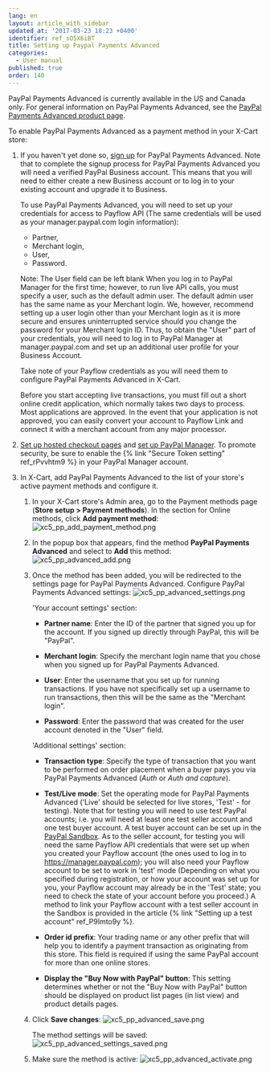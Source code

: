 ```yaml
---
lang: en
layout: article_with_sidebar
updated_at: '2017-03-23 18:23 +0400'
identifier: ref_sO5X6iBT
title: Setting up Paypal Payments Advanced
categories:
  - User manual
published: true
order: 140
---
```

PayPal Payments Advanced is currently available in the US and Canada only. For general information on PayPal Payments Advanced, see the [PayPal Payments Advanced product page](https://developer.paypal.com/docs/classic/products/paypal-payments-advanced/ "Paypal Payments Advanced product page").

To enable PayPal Payments Advanced as a payment method in your X-Cart store:

1.  If you haven't yet done so, [sign up](https://www.paypal.com/webapps/mpp/referral/paypal-payments-advanced?partner_id=XCART5_Cart "Sign up for PayPal Payments Advanced") for PayPal Payments Advanced. Note that to complete the signup process for PayPal Payments Advanced you will need a verified PayPal Business account. This means that you will need to either create a new Business account or to log in to your existing account and upgrade it to Business.
     
    To use PayPal Payments Advanced, you will need to set up your credentials for access to Payflow API (The same credentials will be used as your manager.paypal.com login information):

    *  Partner,
    *  Merchant login,
    *  User,
    *  Password.
    
    Note: The User field can be left blank When you log in to PayPal Manager for the first time; however, to run live API calls, you must specify a user, such as the default admin user. The default admin user has the same name as your Merchant login. We, however, recommend setting up a user login other than your Merchant login as it is more secure and ensures uninterrupted service should you change the password for your Merchant login ID. Thus, to obtain the "User" part of your credentials, you will need to log in to PayPal Manager at manager.paypal.com and set up an additional user profile for your Business Account. 
    
    Take note of your Payflow credentials as you will need them to configure PayPal Payments Advanced in X-Cart. 
     
    Before you start accepting live transactions, you must fill out a short online credit application, which normally takes two days to process. Most applications are approved. In the event that your application is not approved, you can easily convert your account to Payflow Link and connect it with a merchant account from any major processor.

2.  [Set up hosted checkout pages](https://developer.paypal.com/docs/classic/payflow/gs_ppa_hosted_pages/#set-up-hosted-checkout-pages "Set up hosted checkout pages") and [set up PayPal Manager](https://developer.paypal.com/docs/classic/payflow/test_hosted_pages/#set-up-paypal-manager "Set up PayPal Manager"). To promote security, be sure to enable the {% link "Secure Token setting" ref_rPvvhtm9 %} in your PayPal Manager account. 

3.  In X-Cart, add PayPal Payments Advanced to the list of your store's active payment methods and configure it.

    1.  In your X-Cart store's Admin area, go to the Payment methods page (**Store setup > Payment methods**). In the section for Online methods, click **Add payment method**:
        ![xc5_pp_add_payment_method.png]({{site.baseurl}}/attachments/ref_DT2EX6fz/xc5_pp_add_payment_method.png)

    2.  In the popup box that appears, find the method **PayPal Payments Advanced** and select to **Add** this method:
        ![xc5_pp_advanced_add.png]({{site.baseurl}}/attachments/ref_sO5X6iBT/xc5_pp_advanced_add.png)

    3.  Once the method has been added, you will be redirected to the settings page for PayPal Payments Advanced. Сonfigure PayPal Payments Advanced settings:
        ![xc5_pp_advanced_settings.png]({{site.baseurl}}/attachments/ref_sO5X6iBT/xc5_pp_advanced_settings.png)

        'Your account settings' section:

        *   **Partner name**: Enter the ID of the partner that signed you up for the account. If you signed up directly through PayPal, this will be "PayPal".

        *   **Merchant login**: Specify the merchant login name that you chose when you signed up for PayPal Payments Advanced.

        *   **User**: Enter the username that you set up for running transactions. If you have not specifically set up a username to run transactions, then this will be the same as the "Merchant login".

        *   **Password**: Enter the password that was created for the user account denoted in the "User" field.

        'Additional settings' section:

        *   **Transaction type**: Specify the type of transaction that you want to be performed on order placement when a buyer pays you via PayPal Payments Advanced (_Auth_ or _Auth and capture_).

        *   **Test/Live mode**: Set the operating mode for PayPal Payments Advanced ('Live' should be selected for live stores, 'Test' - for testing). Note that for testing you will need to use test PayPal accounts; i.e. you will need at least one test seller account and one test buyer account. A test buyer account can be set up in the [PayPal Sandbox](https://developer.paypal.com/docs/classic/lifecycle/ug_sandbox/ "Paypal Sandbox"). As to the seller account, for testing you will need the same Payflow API credentials that were set up when you created your Payflow account (the ones used to log in to https://manager.paypal.com); you will also need your Payflow account to be set to work in 'test' mode (Depending on what you specified during registration, or how your account was set up for you, your Payflow account may already be in the 'Test' state; you need to check the state of your account before you proceed.) A method to link your Payflow account with a test seller account in the Sandbox is provided in the article {% link "Setting up a test account" ref_P9Imto9y %}. 

        *   **Order id prefix**: Your trading name or any other prefix that will help you to identify a payment transaction as originating from this store. This field is required if using the same PayPal account for more than one online stores.

        *   **Display the "Buy Now with PayPal" button**: This setting determines whether or not the "Buy Now with PayPal" button should be displayed on product list pages (in list view) and product details pages.

    4.   Click **Save changes**:
         ![xc5_pp_advanced_save.png]({{site.baseurl}}/attachments/ref_sO5X6iBT/xc5_pp_advanced_save.png)

         The method settings will be saved:
         ![xc5_pp_advanced_settings_saved.png]({{site.baseurl}}/attachments/ref_sO5X6iBT/xc5_pp_advanced_settings_saved.png)

    5.   Make sure the method is active:
         ![xc5_pp_advanced_activate.png]({{site.baseurl}}/attachments/ref_sO5X6iBT/xc5_pp_advanced_activate.png)

